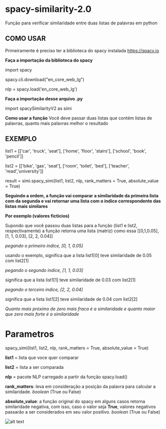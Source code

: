 # spacy-similarity-2.0
Função para verificar similaridade entre duas listas de palavras em python

## COMO USAR 
Primeiramente é preciso ter a biblioteca do spacy instalada https://spacy.io

**Faça a importação da biblioteca do spacy**

import spacy

spacy.cli.download("en_core_web_lg")

nlp = spacy.load('en_core_web_lg')

**Faça a importação desse arquivo .py**

import spacySimilarityV2 as simi

**Como usar a função**
Você deve passar duas listas que contém listas de palavras, quanto mais palavras melhor o resultado

## EXEMPLO

list1 = [['car', 'truck', 'seat'], ['home', 'floor', 'stairs'], ['school', 'book', 'pencil']]

list2 = [['bike', 'gas', 'seat'], ['room', 'toilet', 'bed'], ['teacher', 'read','university']]

result = simi.spacy_simi(list1, list2, nlp, rank_matters = True, absolute_value = True)

**Seguindo a ordem, a função vai comparar a similaridade da primeira lista com da segunda e vai retornar uma lista com o indice correspondente das listas mais similares**

**Por exemplo (valores ficticios)**

Supondo que você passou duas listas para a função (list1 e list2, respectivamente) a função retorna uma lista (matriz) como essa [[0,1,0.05], [1, 1, 0.03], [2, 2, 0.04]]

_pegando o primeiro indice, [0, 1, 0.05]_

usando o exemplo, significa que a lista list1[0] teve similaridade de 0.05 com list2[1]

_pegando o segundo indice, [1, 1, 0.03]_

significa que a lista list1[1] teve similaridade de 0.03 com list2[1]

_pegando o terceiro indice, [2, 2, 0.04]_

significa que a lista list1[2] teve similaridade de 0.04 com list2[2]

_Quanto mais próximo de zero mais fraca é a similaridade e quanto maior que zero mais forte é a similaridade_

# Parametros

spacy_simi(list1, list2, nlp, rank_matters = True, absolute_value = True)

**list1** = lista que voce quer comparar

**list2** = lista a ser comparada

**nlp** = pacote NLP carregado a partir da função spacy.load()

**rank_matters**: leva em consideração a posição da palavra para calcular a similaridade. _boolean_ (True ou False)

**absolute_value**: a função original do spacy em alguns casos retorna similaridade negativa, com isso, caso o valor seja **True**, valores negativos passarão a ser considerados em seu valor positivo. _boolean_ (True ou False)



![alt text](github.com/leonardorh18/spacy-similarity-2.0/tree/main/image/exemplo.png?raw=True)




  

